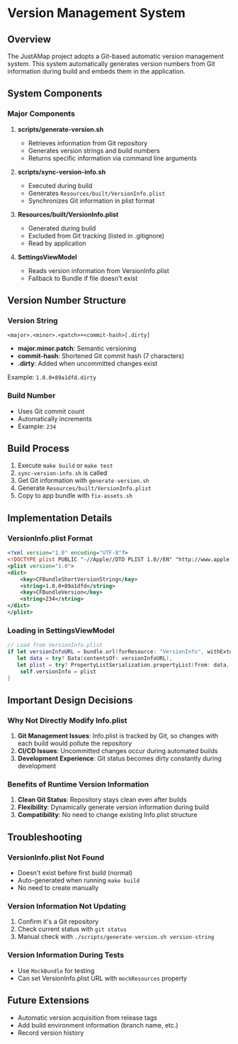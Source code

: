 # Version Management System

## Overview

The JustAMap project adopts a Git-based automatic version management system. This system automatically generates version numbers from Git information during build and embeds them in the application.

## System Components

### Major Components

1. **scripts/generate-version.sh**
   - Retrieves information from Git repository
   - Generates version strings and build numbers
   - Returns specific information via command line arguments

2. **scripts/sync-version-info.sh**
   - Executed during build
   - Generates `Resources/built/VersionInfo.plist`
   - Synchronizes Git information in plist format

3. **Resources/built/VersionInfo.plist**
   - Generated during build
   - Excluded from Git tracking (listed in .gitignore)
   - Read by application

4. **SettingsViewModel**
   - Reads version information from VersionInfo.plist
   - Fallback to Bundle if file doesn't exist

## Version Number Structure

### Version String
```
<major>.<minor>.<patch>+<commit-hash>[.dirty]
```

- **major.minor.patch**: Semantic versioning
- **commit-hash**: Shortened Git commit hash (7 characters)
- **.dirty**: Added when uncommitted changes exist

Example: `1.0.0+89a1dfd.dirty`

### Build Number
- Uses Git commit count
- Automatically increments
- Example: `234`

## Build Process

1. Execute `make build` or `make test`
2. `sync-version-info.sh` is called
3. Get Git information with `generate-version.sh`
4. Generate `Resources/built/VersionInfo.plist`
5. Copy to app bundle with `fix-assets.sh`

## Implementation Details

### VersionInfo.plist Format
```xml
<?xml version="1.0" encoding="UTF-8"?>
<!DOCTYPE plist PUBLIC "-//Apple//DTD PLIST 1.0//EN" "http://www.apple.com/DTDs/PropertyList-1.0.dtd">
<plist version="1.0">
<dict>
    <key>CFBundleShortVersionString</key>
    <string>1.0.0+89a1dfd</string>
    <key>CFBundleVersion</key>
    <string>234</string>
</dict>
</plist>
```

### Loading in SettingsViewModel
```swift
// Load from VersionInfo.plist
if let versionInfoURL = bundle.url(forResource: "VersionInfo", withExtension: "plist"),
   let data = try? Data(contentsOf: versionInfoURL),
   let plist = try? PropertyListSerialization.propertyList(from: data, options: [], format: nil) as? [String: Any] {
    self.versionInfo = plist
}
```

## Important Design Decisions

### Why Not Directly Modify Info.plist

1. **Git Management Issues**: Info.plist is tracked by Git, so changes with each build would pollute the repository
2. **CI/CD Issues**: Uncommitted changes occur during automated builds
3. **Development Experience**: Git status becomes dirty constantly during development

### Benefits of Runtime Version Information

1. **Clean Git Status**: Repository stays clean even after builds
2. **Flexibility**: Dynamically generate version information during build
3. **Compatibility**: No need to change existing Info.plist structure

## Troubleshooting

### VersionInfo.plist Not Found

- Doesn't exist before first build (normal)
- Auto-generated when running `make build`
- No need to create manually

### Version Information Not Updating

1. Confirm it's a Git repository
2. Check current status with `git status`
3. Manual check with `./scripts/generate-version.sh version-string`

### Version Information During Tests

- Use `MockBundle` for testing
- Can set VersionInfo.plist URL with `mockResources` property

## Future Extensions

- Automatic version acquisition from release tags
- Add build environment information (branch name, etc.)
- Record version history